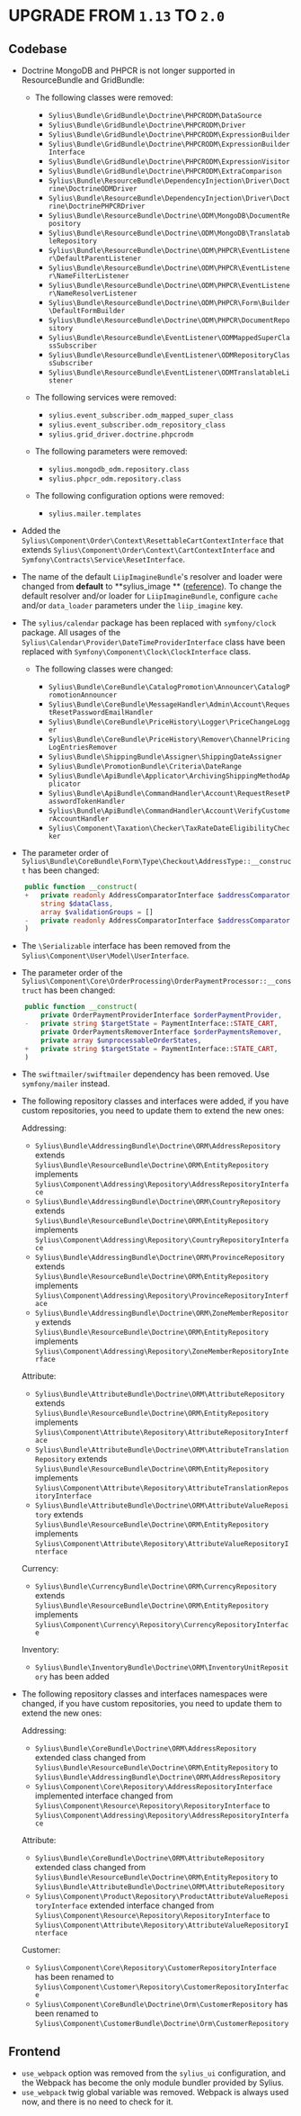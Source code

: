 # UPGRADE FROM `1.13` TO `2.0`

## Codebase

* Doctrine MongoDB and PHPCR is not longer supported in ResourceBundle and GridBundle:

    * The following classes were removed:

        * `Sylius\Bundle\GridBundle\Doctrine\PHPCRODM\DataSource`
        * `Sylius\Bundle\GridBundle\Doctrine\PHPCRODM\Driver`
        * `Sylius\Bundle\GridBundle\Doctrine\PHPCRODM\ExpressionBuilder`
        * `Sylius\Bundle\GridBundle\Doctrine\PHPCRODM\ExpressionBuilderInterface`
        * `Sylius\Bundle\GridBundle\Doctrine\PHPCRODM\ExpressionVisitor`
        * `Sylius\Bundle\GridBundle\Doctrine\PHPCRODM\ExtraComparison`
        * `Sylius\Bundle\ResourceBundle\DependencyInjection\Driver\Doctrine\DoctrineODMDriver`
        * `Sylius\Bundle\ResourceBundle\DependencyInjection\Driver\Doctrine\DoctrinePHPCRDriver`
        * `Sylius\Bundle\ResourceBundle\Doctrine\ODM\MongoDB\DocumentRepository`
        * `Sylius\Bundle\ResourceBundle\Doctrine\ODM\MongoDB\TranslatableRepository`
        * `Sylius\Bundle\ResourceBundle\Doctrine\ODM\PHPCR\EventListener\DefaultParentListener`
        * `Sylius\Bundle\ResourceBundle\Doctrine\ODM\PHPCR\EventListener\NameFilterListener`
        * `Sylius\Bundle\ResourceBundle\Doctrine\ODM\PHPCR\EventListener\NameResolverListener`
        * `Sylius\Bundle\ResourceBundle\Doctrine\ODM\PHPCR\Form\Builder\DefaultFormBuilder`
        * `Sylius\Bundle\ResourceBundle\Doctrine\ODM\PHPCR\DocumentRepository`
        * `Sylius\Bundle\ResourceBundle\EventListener\ODMMappedSuperClassSubscriber`
        * `Sylius\Bundle\ResourceBundle\EventListener\ODMRepositoryClassSubscriber`
        * `Sylius\Bundle\ResourceBundle\EventListener\ODMTranslatableListener`

    * The following services were removed:

        * `sylius.event_subscriber.odm_mapped_super_class`
        * `sylius.event_subscriber.odm_repository_class`
        * `sylius.grid_driver.doctrine.phpcrodm`

    * The following parameters were removed:

        * `sylius.mongodb_odm.repository.class`
        * `sylius.phpcr_odm.repository.class`

    * The following configuration options were removed:

        * `sylius.mailer.templates`

* Added the `Sylius\Component\Order\Context\ResettableCartContextInterface` that
  extends `Sylius\Component\Order\Context\CartContextInterface` and `Symfony\Contracts\Service\ResetInterface`.

* The name of the default `LiipImagineBundle`'s resolver and loader were changed from **default** to **sylius_image
  ** ([reference](https://github.com/Sylius/Sylius/pull/12543)).
  To change the default resolver and/or loader for `LiipImagineBundle`, configure `cache` and/or `data_loader`
  parameters under the `liip_imagine` key.

* The `sylius/calendar` package has been replaced with `symfony/clock` package. All usages of
  the `Sylius\Calendar\Provider\DateTimeProviderInterface` class
  have been replaced with `Symfony\Component\Clock\ClockInterface` class.

    * The following classes were changed:

        * `Sylius\Bundle\CoreBundle\CatalogPromotion\Announcer\CatalogPromotionAnnouncer`
        * `Sylius\Bundle\CoreBundle\MessageHandler\Admin\Account\RequestResetPasswordEmailHandler`
        * `Sylius\Bundle\CoreBundle\PriceHistory\Logger\PriceChangeLogger`
        * `Sylius\Bundle\CoreBundle\PriceHistory\Remover\ChannelPricingLogEntriesRemover`
        * `Sylius\Bundle\ShippingBundle\Assigner\ShippingDateAssigner`
        * `Sylius\Bundle\PromotionBundle\Criteria\DateRange`
        * `Sylius\Bundle\ApiBundle\Applicator\ArchivingShippingMethodApplicator`
        * `Sylius\Bundle\ApiBundle\CommandHandler\Account\RequestResetPasswordTokenHandler`
        * `Sylius\Bundle\ApiBundle\CommandHandler\Account\VerifyCustomerAccountHandler`
        * `Sylius\Component\Taxation\Checker\TaxRateDateEligibilityChecker`

* The parameter order of `Sylius\Bundle\CoreBundle\Form\Type\Checkout\AddressType::__construct` has been changed:

```php
    public function __construct(
    +   private readonly AddressComparatorInterface $addressComparator,
        string $dataClass,
        array $validationGroups = []
    -   private readonly AddressComparatorInterface $addressComparator = null,
    )
```

* The `\Serializable` interface has been removed from the `Sylius\Component\User\Model\UserInterface`.

* The parameter order of the `Sylius\Component\Core\OrderProcessing\OrderPaymentProcessor::__construct` has been
  changed:

```php
    public function __construct(
        private OrderPaymentProviderInterface $orderPaymentProvider,
    -   private string $targetState = PaymentInterface::STATE_CART,
        private OrderPaymentsRemoverInterface $orderPaymentsRemover,
        private array $unprocessableOrderStates,
    +   private string $targetState = PaymentInterface::STATE_CART,
    )
```

* The `swiftmailer/swiftmailer` dependency has been removed. Use `symfony/mailer` instead.

* The following repository classes and interfaces were added, if you have custom repositories,
  you need to update them to extend the new ones:

  Addressing:

    * `Sylius\Bundle\AddressingBundle\Doctrine\ORM\AddressRepository`
      extends `Sylius\Bundle\ResourceBundle\Doctrine\ORM\EntityRepository`
      implements `Sylius\Component\Addressing\Repository\AddressRepositoryInterface`
    * `Sylius\Bundle\AddressingBundle\Doctrine\ORM\CountryRepository`
      extends `Sylius\Bundle\ResourceBundle\Doctrine\ORM\EntityRepository`
      implements `Sylius\Component\Addressing\Repository\CountryRepositoryInterface`
    * `Sylius\Bundle\AddressingBundle\Doctrine\ORM\ProvinceRepository`
      extends `Sylius\Bundle\ResourceBundle\Doctrine\ORM\EntityRepository`
      implements `Sylius\Component\Addressing\Repository\ProvinceRepositoryInterface`
    * `Sylius\Bundle\AddressingBundle\Doctrine\ORM\ZoneMemberRepository`
      extends `Sylius\Bundle\ResourceBundle\Doctrine\ORM\EntityRepository`
      implements `Sylius\Component\Addressing\Repository\ZoneMemberRepositoryInterface`

  Attribute:

    * `Sylius\Bundle\AttributeBundle\Doctrine\ORM\AttributeRepository`
      extends `Sylius\Bundle\ResourceBundle\Doctrine\ORM\EntityRepository`
      implements `Sylius\Component\Attribute\Repository\AttributeRepositoryInterface`
    * `Sylius\Bundle\AttributeBundle\Doctrine\ORM\AttributeTranslationRepository`
      extends `Sylius\Bundle\ResourceBundle\Doctrine\ORM\EntityRepository`
      implements `Sylius\Component\Attribute\Repository\AttributeTranslationRepositoryInterface`
    * `Sylius\Bundle\AttributeBundle\Doctrine\ORM\AttributeValueRepository`
      extends `Sylius\Bundle\ResourceBundle\Doctrine\ORM\EntityRepository`
      implements `Sylius\Component\Attribute\Repository\AttributeValueRepositoryInterface`

  Currency:

    * `Sylius\Bundle\CurrencyBundle\Doctrine\ORM\CurrencyRepository`
      extends `Sylius\Bundle\ResourceBundle\Doctrine\ORM\EntityRepository`
      implements `Sylius\Component\Currency\Repository\CurrencyRepositoryInterface`

  Inventory:

    * `Sylius\Bundle\InventoryBundle\Doctrine\ORM\InventoryUnitRepository` has been added

* The following repository classes and interfaces namespaces were changed, if you have custom repositories,
  you need to update them to extend the new ones:

  Addressing:

    * `Sylius\Bundle\CoreBundle\Doctrine\ORM\AddressRepository` extended class changed from
      `Sylius\Bundle\ResourceBundle\Doctrine\ORM\EntityRepository` to
      `Sylius\Bundle\AddressingBundle\Doctrine\ORM\AddressRepository`
    * `Sylius\Component\Core\Repository\AddressRepositoryInterface` implemented interface changed from
      `Sylius\Component\Resource\Repository\RepositoryInterface` to
      `Sylius\Component\Addressing\Repository\AddressRepositoryInterface`

  Attribute:

    * `Sylius\Bundle\CoreBundle\Doctrine\ORM\AttributeRepository` extended class changed from
      `Sylius\Bundle\ResourceBundle\Doctrine\ORM\EntityRepository` to
      `Sylius\Bundle\AttributeBundle\Doctrine\ORM\AttributeRepository`
    * `Sylius\Component\Product\Repository\ProductAttributeValueRepositoryInterface` extended interface changed from
      `Sylius\Component\Resource\Repository\RepositoryInterface` to
      `Sylius\Component\Attribute\Repository\AttributeValueRepositoryInterface`
  
  Customer:

    * `Sylius\Component\Core\Repository\CustomerRepositoryInterface` has been renamed to
      `Sylius\Component\Customer\Repository\CustomerRepositoryInterface`
    * `Sylius\Component\CoreBundle\Doctrine\Orm\CustomerRepository` has been renamed to
      `Sylius\Component\CustomerBundle\Doctrine\Orm\CustomerRepository`

## Frontend

* `use_webpack` option was removed from the `sylius_ui` configuration, and the Webpack has become the only module
  bundler provided by Sylius.
* `use_webpack` twig global variable was removed. Webpack is always used now, and there is no need to check for it.

